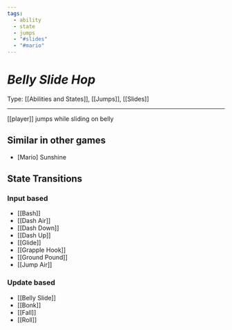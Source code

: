 ```yaml
---
tags:
  - ability
  - state
  - jumps
  - "#slides"
  - "#mario"
---
```

# _Belly Slide Hop_

Type: [[Abilities and States]], [[Jumps]], [[Slides]]

----


[[player]] jumps while sliding on belly


## Similar in other games

* [Mario] Sunshine


## State Transitions

### Input based

* [[Bash]]
* [[Dash Air]]
* [[Dash Down]]
* [[Dash Up]]
* [[Glide]]
* [[Grapple Hook]]
* [[Ground Pound]]
* [[Jump Air]]

### Update based

* [[Belly Slide]]
* [[Bonk]]
* [[Fall]]
* [[Roll]]